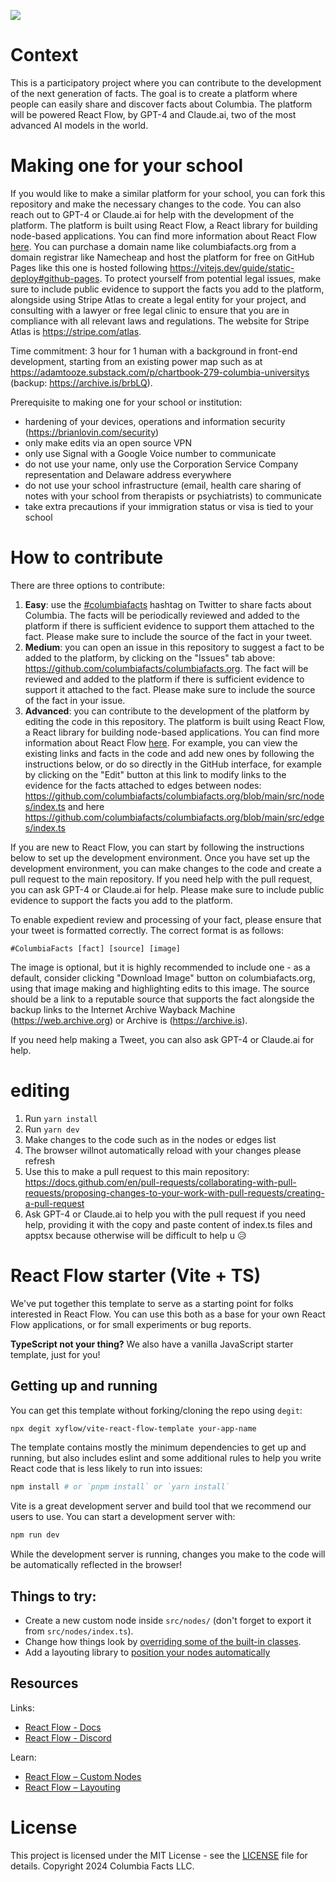 ![](https://github.com/xyflow/web/blob/main/assets/codesandbox-header-ts.png?raw=true)

# Context
This is a participatory project where you can contribute to the development of the next generation of facts. The goal is to create a platform where people can easily share and discover facts about Columbia. The platform will be powered React Flow, by GPT-4 and Claude.ai, two of the most advanced AI models in the world.


# Making one for your school

If you would like to make a similar platform for your school, you can fork this repository and make the necessary changes to the code. You can also reach out to GPT-4 or Claude.ai for help with the development of the platform. The platform is built using React Flow, a React library for building node-based applications. You can find more information about React Flow [here](https://reactflow.dev/). You can purchase a domain name like columbiafacts.org from a domain registrar like Namecheap and host the platform for free on GitHub Pages like this one is hosted following https://vitejs.dev/guide/static-deploy#github-pages. To protect yourself from potential legal issues, make sure to include public evidence to support the facts you add to the platform, alongside using Stripe Atlas to create a legal entity for your project, and consulting with a lawyer or free legal clinic to ensure that you are in compliance with all relevant laws and regulations. The website for Stripe Atlas is https://stripe.com/atlas.

Time commitment: 3 hour for 1 human with a background in front-end development, starting from an existing power map such as at https://adamtooze.substack.com/p/chartbook-279-columbia-universitys (backup: https://archive.is/brbLQ).

Prerequisite to making one for your school or institution: 
* hardening of your devices, operations and information security (https://brianlovin.com/security)
* only make edits via an open source VPN
* only use Signal with a Google Voice number to communicate
* do not use your name, only use the Corporation Service Company representation and Delaware address everywhere
* do not use your school infrastructure (email, health care sharing of notes with your school from therapists or psychiatrists) to communicate
* take extra precautions if your immigration status or visa is tied to your school

# How to contribute

There are three options to contribute:

1. **Easy**: use the [#columbiafacts](https://twitter.com/search?lang=en&q=(%23columbiafacts)&src=typed_query) hashtag on Twitter to share facts about Columbia. The facts will be periodically reviewed and added to the platform if there is sufficient evidence to support them attached to the fact. Please make sure to include the source of the fact in your tweet.
2. **Medium**: you can open an issue in this repository to suggest a fact to be added to the platform, by clicking on the "Issues" tab above: https://github.com/columbiafacts/columbiafacts.org. The fact will be reviewed and added to the platform if there is sufficient evidence to support it attached to the fact. Please make sure to include the source of the fact in your issue.
3. **Advanced**: you can contribute to the development of the platform by editing the code in this repository. The platform is built using React Flow, a React library for building node-based applications. You can find more information about React Flow [here](https://reactflow.dev/). For example, you can view the existing links and facts in the code and add new ones by following the instructions below, or do so directly in the GitHub interface, for example by clicking on the "Edit" button at this link to modify links to the evidence for the facts attached to edges between nodes: https://github.com/columbiafacts/columbiafacts.org/blob/main/src/nodes/index.ts and here https://github.com/columbiafacts/columbiafacts.org/blob/main/src/edges/index.ts

If you are new to React Flow, you can start by following the instructions below to set up the development environment. Once you have set up the development environment, you can make changes to the code and create a pull request to the main repository. If you need help with the pull request, you can ask GPT-4 or Claude.ai for help. Please make sure to include public evidence to support the facts you add to the platform.

To enable expedient review and processing of your fact, please ensure that your tweet is formatted correctly. The correct format is as follows:

```
#ColumbiaFacts [fact] [source] [image]
```

The image is optional, but it is highly recommended to include one - as a default, consider clicking "Download Image" button on columbiafacts.org, using that image making and highlighting edits to this image. The source should be a link to a reputable source that supports the fact alongside the backup links to the Internet Archive Wayback Machine (https://web.archive.org) or Archive is (https://archive.is).

If you need help making a Tweet, you can also ask GPT-4 or Claude.ai for help.

# editing 
1. Run `yarn install`
2. Run `yarn dev`
3. Make changes to the code such as in the nodes or edges list 
4. The browser willnot automatically reload with your changes please refresh
5. Use this to make a pull request to this main repository: https://docs.github.com/en/pull-requests/collaborating-with-pull-requests/proposing-changes-to-your-work-with-pull-requests/creating-a-pull-request
6. Ask GPT-4 or Claude.ai to help you with the pull request if you need help, providing it with the copy and paste content of index.ts files and apptsx because otherwise will be difficult to help u 😥

# React Flow starter (Vite + TS)

We've put together this template to serve as a starting point for folks
interested in React Flow. You can use this both as a base for your own React
Flow applications, or for small experiments or bug reports.

**TypeScript not your thing?** We also have a vanilla JavaScript starter template,
just for you!

## Getting up and running

You can get this template without forking/cloning the repo using `degit`:

```bash
npx degit xyflow/vite-react-flow-template your-app-name
```

The template contains mostly the minimum dependencies to get up and running, but
also includes eslint and some additional rules to help you write React code that
is less likely to run into issues:

```bash
npm install # or `pnpm install` or `yarn install`
```

Vite is a great development server and build tool that we recommend our users to
use. You can start a development server with:

```bash
npm run dev
```

While the development server is running, changes you make to the code will be
automatically reflected in the browser!

## Things to try:

- Create a new custom node inside `src/nodes/` (don't forget to export it from `src/nodes/index.ts`).
- Change how things look by [overriding some of the built-in classes](https://reactflow.dev/learn/customization/theming#overriding-built-in-classes).
- Add a layouting library to [position your nodes automatically](https://reactflow.dev/learn/layouting/layouting)

## Resources

Links:

- [React Flow - Docs](https://reactflow.dev)
- [React Flow - Discord](https://discord.com/invite/Bqt6xrs)

Learn:

- [React Flow – Custom Nodes](https://reactflow.dev/learn/customization/custom-nodes)
- [React Flow – Layouting](https://reactflow.dev/learn/layouting/layouting)


# License

This project is licensed under the MIT License - see the [LICENSE](LICENSE) file for details. Copyright 2024 Columbia Facts LLC.